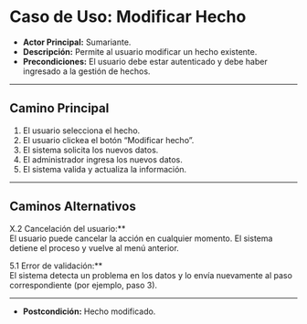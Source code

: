 # Caso de Uso: Modificar Hecho

- **Actor Principal:** Sumariante.
- **Descripción:** Permite al usuario modificar un hecho existente.
- **Precondiciones:** El usuario debe estar autenticado y debe haber ingresado a la gestión de hechos.

---

## Camino Principal

1. El usuario selecciona el hecho.
2. El usuario clickea el botón “Modificar hecho”.
3. El sistema solicita los nuevos datos.
4. El administrador ingresa los nuevos datos.
5. El sistema valida y actualiza la información.

---

## Caminos Alternativos

X.2 Cancelación del usuario:**  
  El usuario puede cancelar la acción en cualquier momento. El sistema detiene el proceso y vuelve al menú anterior.

5.1 Error de validación:**  
  El sistema detecta un problema en los datos y lo envía nuevamente al paso correspondiente (por ejemplo, paso 3).

---

- **Postcondición:** Hecho modificado.

